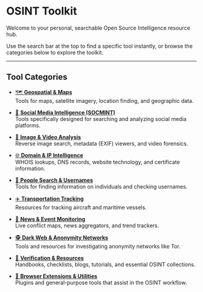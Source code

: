 # OSINT Toolkit

Welcome to your personal, searchable Open Source Intelligence resource hub.

Use the search bar at the top to find a specific tool instantly, or browse the categories below to explore the toolkit.

---

## Tool Categories

* [🗺️ **Geospatial & Maps**](geospatial-maps.md)  
    Tools for maps, satellite imagery, location finding, and geographic data.

* [👥 **Social Media Intelligence (SOCMINT)**](social-media.md)  
    Tools specifically designed for searching and analyzing social media platforms.

* [📸 **Image & Video Analysis**](image-video.md)  
    Reverse image search, metadata (EXIF) viewers, and video forensics.

* [🌐 **Domain & IP Intelligence**](domain-ip.md)  
    WHOIS lookups, DNS records, website technology, and certificate information.

* [👤 **People Search & Usernames**](people-search.md)  
    Tools for finding information on individuals and checking usernames.

* [✈️ **Transportation Tracking**](transportation.md)  
    Resources for tracking aircraft and maritime vessels.

* [📰 **News & Event Monitoring**](news-monitoring.md)  
    Live conflict maps, news aggregators, and trend trackers.

* [🕵️ **Dark Web & Anonymity Networks**](dark-web.md)  
    Tools and resources for investigating anonymity networks like Tor.

* [📖 **Verification & Resources**](verification-resources.md)  
    Handbooks, checklists, blogs, tutorials, and essential OSINT collections.

* [🔧 **Browser Extensions & Utilities**](extensions-utilities.md)  
    Plugins and general-purpose tools that assist in the OSINT workflow.